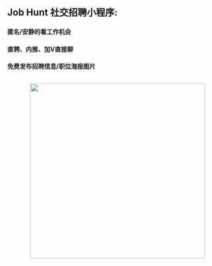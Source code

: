 ## Job Hunt 社交招聘小程序:

#### 匿名/安静的看工作机会     
#### 直聘、内推、加V直接聊
#### 免费发布招聘信息/职位海报图片
## 
###
<p align="center">
<img src="https://6a6f-job-hunt-bvzy1-1259590017.tcb.qcloud.la/adForGithub/jobhunt-javaguide.png" style="margin: 0 auto;width:400px"/>
</p>
